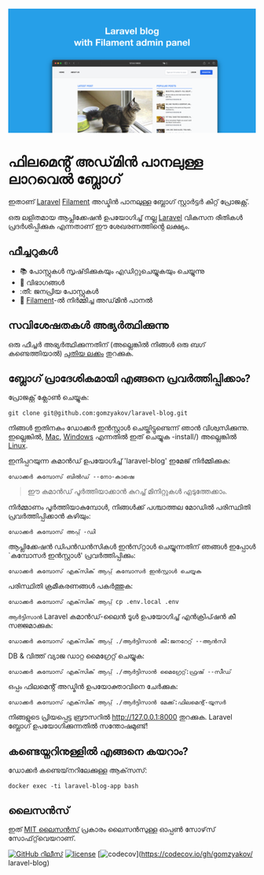 ![ഫിലമെൻ്റ് അഡ്മിൻ പാനലുള്ള ലാറവൽ ബ്ലോഗ്](../docs/social-preview-en.png)

# ഫിലമെൻ്റ് അഡ്‌മിൻ പാനലുള്ള ലാറവെൽ ബ്ലോഗ്

ഇതാണ് [Laravel](https://laravel.com) [Filament](https://filamentphp.com) അഡ്മിൻ പാനലുള്ള ബ്ലോഗ് സ്റ്റാർട്ടർ കിറ്റ് പ്രോജക്റ്റ്.

ഒരു ലളിതമായ ആപ്ലിക്കേഷൻ ഉപയോഗിച്ച് നല്ല [Laravel](https://laravel.com) വികസന രീതികൾ പ്രദർശിപ്പിക്കുക എന്നതാണ് ഈ ശേഖരണത്തിൻ്റെ ലക്ഷ്യം.

## ഫീച്ചറുകൾ

- 📚 പോസ്റ്റുകൾ സൃഷ്‌ടിക്കുകയും എഡിറ്റുചെയ്യുകയും ചെയ്യുന്നു
- 🥑 വിഭാഗങ്ങൾ
- :തീ: ജനപ്രിയ പോസ്റ്റുകൾ
- :hatched_chick: [Filament](https://filamentphp.com)-ൽ നിർമ്മിച്ച അഡ്‌മിൻ പാനൽ

## സവിശേഷതകൾ അഭ്യർത്ഥിക്കുന്നു

ഒരു ഫീച്ചർ അഭ്യർത്ഥിക്കുന്നതിന് (അല്ലെങ്കിൽ നിങ്ങൾ ഒരു ബഗ് കണ്ടെത്തിയാൽ) [പുതിയ ലക്കം](https://github.com/gomzyakov/laravel-blog/issues/new) തുറക്കുക.

## ബ്ലോഗ് പ്രാദേശികമായി എങ്ങനെ പ്രവർത്തിപ്പിക്കാം?

പ്രോജക്റ്റ് ക്ലോൺ ചെയ്യുക:

``` ബാഷ്
git clone git@github.com:gomzyakov/laravel-blog.git
```

നിങ്ങൾ ഇതിനകം ഡോക്കർ ഇൻസ്റ്റാൾ ചെയ്തിട്ടുണ്ടെന്ന് ഞാൻ വിശ്വസിക്കുന്നു. ഇല്ലെങ്കിൽ, [Mac](https://docs.docker.com/desktop/install/mac-install/), [Windows](https://docs.docker.com/desktop/install/windows) എന്നതിൽ ഇത് ചെയ്യുക -install/) അല്ലെങ്കിൽ [Linux](https://docs.docker.com/desktop/install/linux-install/).

ഇനിപ്പറയുന്ന കമാൻഡ് ഉപയോഗിച്ച് 'laravel-blog' ഇമേജ് നിർമ്മിക്കുക:

``` ബാഷ്
ഡോക്കർ കമ്പോസ് ബിൽഡ് --നോ-കാഷെ
```

> ഈ കമാൻഡ് പൂർത്തിയാക്കാൻ കുറച്ച് മിനിറ്റുകൾ എടുത്തേക്കാം.

നിർമ്മാണം പൂർത്തിയാകുമ്പോൾ, നിങ്ങൾക്ക് പശ്ചാത്തല മോഡിൽ പരിസ്ഥിതി പ്രവർത്തിപ്പിക്കാൻ കഴിയും:

``` ബാഷ്
ഡോക്കർ കമ്പോസ് അപ്പ് -ഡി
```

ആപ്ലിക്കേഷൻ ഡിപൻഡൻസികൾ ഇൻസ്‌റ്റാൾ ചെയ്യുന്നതിന് ഞങ്ങൾ ഇപ്പോൾ `കമ്പോസർ ഇൻസ്റ്റാൾ' പ്രവർത്തിപ്പിക്കും:

``` ബാഷ്
ഡോക്കർ കമ്പോസ് എക്‌സിക് ആപ്പ് കമ്പോസർ ഇൻസ്റ്റാൾ ചെയ്യുക
```

പരിസ്ഥിതി ക്രമീകരണങ്ങൾ പകർത്തുക:

``` ബാഷ്
ഡോക്കർ കമ്പോസ് എക്‌സിക് ആപ്പ് cp .env.local .env
```

`ആർട്ടിസാൻ` Laravel കമാൻഡ്-ലൈൻ ടൂൾ ഉപയോഗിച്ച് എൻക്രിപ്ഷൻ കീ സജ്ജമാക്കുക:

``` ബാഷ്
ഡോക്കർ കമ്പോസ് എക്‌സിക് ആപ്പ് ./ആർട്ടിസാൻ കീ:ജനറേറ്റ് --ആൻസി
```

DB & വിത്ത് വ്യാജ ഡാറ്റ മൈഗ്രേറ്റ് ചെയ്യുക:

``` ബാഷ്
ഡോക്കർ കമ്പോസ് എക്‌സിക് ആപ്പ് ./ആർട്ടിസാൻ മൈഗ്രേറ്റ്:ഫ്രഷ് --സീഡ്
```

ഒപ്പം ഫിലമെൻ്റ് അഡ്മിൻ ഉപയോക്താവിനെ ചേർക്കുക:

``` ബാഷ്
ഡോക്കർ കമ്പോസ് എക്‌സിക് ആപ്പ് ./ആർട്ടിസാൻ മേക്ക്:ഫിലമെൻ്റ്-യൂസർ
```

നിങ്ങളുടെ പ്രിയപ്പെട്ട ബ്രൗസറിൽ http://127.0.0.1:8000 തുറക്കുക. Laravel ബ്ലോഗ് ഉപയോഗിക്കുന്നതിൽ സന്തോഷമുണ്ട്!

## കണ്ടെയ്നറിനുള്ളിൽ എങ്ങനെ കയറാം?

ഡോക്കർ കണ്ടെയ്‌നറിലേക്കുള്ള ആക്‌സസ്:

``` ബാഷ്
docker exec -ti laravel-blog-app bash
```

## ലൈസൻസ്

ഇത് [MIT ലൈസൻസ്](https://github.com/gomzyakov/php-code-style/blob/main/LICENSE) പ്രകാരം ലൈസൻസുള്ള ഓപ്പൺ സോഴ്‌സ് സോഫ്‌റ്റ്‌വെയറാണ്.


[![GitHub റിലീസ്](https://img.shields.io/github/release/gomzyakov/laravel-blog.svg)](https://github.com/gomzyakov/laravel-blog/releases/latest)
[![license](https://img.shields.io/badge/License-MIT-green.svg)](https://github.com/gomzyakov/laravel-blog/blob/development/LICENSE)
[![codecov](https://codecov.io/gh/gomzyakov/laravel-blog/branch/main/graph/badge.svg?token=4CYTVMVUYV)](https://codecov.io/gh/gomzyakov/ laravel-blog)